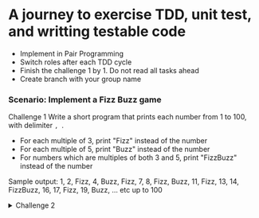 # A journey to exercise TDD, unit test, and writting testable code

- Implement in Pair Programming
- Switch roles after each TDD cycle
- Finish the challenge 1 by 1. Do not read all tasks ahead
- Create branch with your group name

### Scenario: Implement a Fizz Buzz game
Challenge 1
Write a short program that prints each number from 1 to 100, with delimiter `, `.

- For each multiple of 3, print "Fizz" instead of the number
- For each multiple of 5, print "Buzz" instead of the number 
- For numbers which are multiples of both 3 and 5, print "FizzBuzz" instead of the number

Sample output:
1, 2, Fizz, 4, Buzz, Fizz, 7, 8, Fizz, Buzz, 11, Fizz, 13, 14, FizzBuzz, 16, 17, Fizz, 19, Buzz, ...
etc up to 100

<details>
<summary>Challenge 2</summary>
Add a line wrap at every 14 characters.

Sample output:
<pre>
1, 2, Fizz, 4,
 Buzz, Fizz, 7
, 8, Fizz, Buz
...
</pre>
</details>
